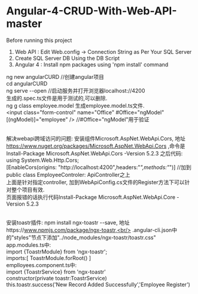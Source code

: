 # Angular-4-CRUD-With-Web-API-master

Before running this project
1. Web API : Edit Web.config -> Connection String as Per Your SQL Server
2. Create SQL Server DB Using the DB Script
3. Angular 4 : Install npm packages using 'npm install' command

ng new angularCURD  //创建angular项目<br/>
cd angularCURD<br/>
ng serve --open  //启动服务并打开浏览器localhost://4200<br/>
生成的.spec.ts文件是用于测试的,可以删除.<br/>
ng g class employee.model 生成employee.model.ts文件.<br/>
<input class="form-control" name="Office" #Office="ngModel" [(ngModel)]="employee" />  //#Office="ngModel"用于验证<br/><br/>

解决webapi跨域访问的问题: 安装组件Microsoft.AspNet.WebApi.Cors, 地址 https://www.nuget.org/packages/Microsoft.AspNet.WebApi.Cors ,命令是Install-Package Microsoft.AspNet.WebApi.Cors -Version 5.2.3 之后代码:<br/>
using System.Web.Http.Cors;<br/>
[EnableCors(origins: "http://localhost:4200",headers:"*",methods:"*")]    //加到public class EmployeeControler: ApiController之上<br/>
上面是针对指定controller, 加到WebApiConfig.cs文件的Register方法下可以针对整个项目有效.<br/>
页面报错的话执行代码Install-Package Microsoft.AspNet.WebApi.Core -Version 5.2.3<br/><br/>

安装toastr插件: npm install ngx-toastr --save, 地址https://www.npmjs.com/package/ngx-toastr,<br/>
.angular-cli.json中的"styles"节点下添加"../node_modules/ngx-toastr/toastr.css"<br/>
app.modules.ts中:<br/>
import {ToastrModule} from 'ngx-toastr';<br/>
imports:[
	ToastrModule.forRoot()
]<br/>
emplloyees.component.ts中:<br/>
import {ToastrService} from 'ngx-toastr'<br/>
constructor(private toastr:ToastrService)<br/>
this.toastr.success('New Record Added Successfully','Employee Register')<br/>

